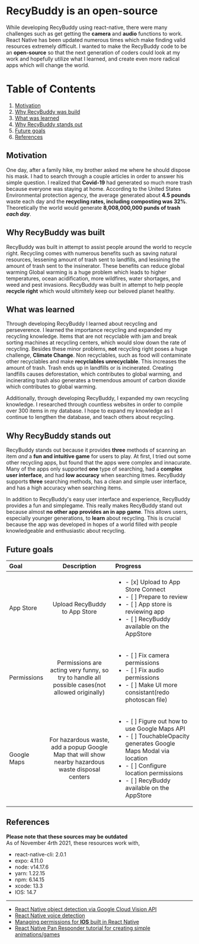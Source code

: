 # RecyBuddy is an open-source
While developing RecyBuddy using react-native, there were many challenges such as get getting the **camera** and **audio** functions to work.
React Native has been updated numerous times which make finding valid resources extremely difficult. I wanted to make the RecyBuddy code to be an **open-source**
so that the next generation of coders could look at my work and hopefully utilize what I learned, and create even more radical apps which will change the world.

# Table of Contents
1. [Motivation](#motivation)
2. [Why RecyBuddy was build](#why-recybuddy-was-built)
3. [What was learned](#what-was-learned)
4. [Why RecyBuddy stands out](#why-recybuddy-stands-out)
5. [Future goals](#future-goals)
6. [References](#references)


## Motivation
One day, after a family hike, my brother asked me where he should dispose his mask. I had to search through a couple articles in order to answer his
simple question. I realized that **Covid-19** had generated so much more trash because everyone was staying at home. According to the United States
Environmental protection agency, the average generated about **4.5 pounds** waste each day and the **recycling rates, including composting was 32%**. 
Theoretically the world would generate **8,008,000,000 punds of trash *each day***.
## Why RecyBuddy was built
RecyBuddy was built in attempt to assist people around the world to recycle right. Recycling comes with numerous benefits such as saving natural resources,
lessening amount of trash sent to landfills, and lessining the amount of trash sent to the insinerator. These benefits can reduce global warming Global warming
is a huge problem which leads to higher temperatures, ocean acidification, more wildfires, water shortages, and weed and pest invasions. RecyBuddy was built
in attempt to help people **recycle right** which would ultimitely keep our beloved planet healthy.
## What was learned
Through developing RecyBuddy I learned about recycling and perseverence. I learned the importance recycling and expanded my recycling knowledge. Items that are not recyclable with jam and break sorting machines at recycling centers, which would slow down the rate of recycling. Besides these minor problems, **not** recycling right poses a huge challenge, **Climate Change**. Non recyclables, such as food will contaminate other recyclables and make **recyclables unrecyclable**. This increases the amount of trash. Trash ends up in landfills or is incinerated. Creating landfills causes deforestation, which contributes to global warming, and incinerating trash also generates a tremendous amount of carbon dioxide which contributes to global warming. 

Additionally, through developing RecyBuddy, I expanded my own recycling knowledge. I researched through countless websites in order to compile over 300 items in my database. I hope to expand my knowledge as I continue to lengthen the database, and teach others about recycling.
## Why RecyBuddy stands out
RecyBuddy stands out because it provides **three** methods of scanning an item *and* a **fun and intuitive game** for users to play. At first, I tried out some other recycling apps, but found that the apps were complex and innacurate. Many of the apps only supported **one** type of searching, had a **complex user interface**, and had **low accuracy** when searching itmes. RecyBuddy supports **three** searching methods, has a clean and simple user interface, and has
a high accuracy when searching items.

In addition to RecyBuddy's easy user interface and experience, RecyBuddy provides a fun and simplegame. This really makes RecyBuddy stand out because 
almost **no other app provides an in app game**. This allows users, especially younger generations, to **learn** about recycling. This is crucial because the app
was developed in hopes of a world filled with people knowledgeable and enthusiastic about recycling.
## Future goals
| Goal | Description | Progress |
| :--- | :----: | :--- |
| App Store | Upload RecyBuddy to App Store | <ul><li>- [x] Upload to App Store Connect</li><li>- [ ] Prepare to review</li><li>- [ ] App store is reviewing app</li><li>- [ ] RecyBuddy available on the AppStore</li></ul>
| Permissions | Permissions are acting very funny, so try to handle all possible cases(not allowed originally) | <ul><li>- [ ] Fix camera permissions</li><li>- [ ] Fix audio permissions</li><li>- [ ] Make UI more consistant(redo photoscan file)</li></ul>|
| Google Maps | For hazardous waste, add a popup Google Map that will show nearby hazardous waste disposal centers | <ul><li>- [ ] Figure out how to use Google Maps API</li><li>- [ ] TouchableOpacity generates Google Maps Modal via location</li><li>- [ ] Configure location permissions</li><li>- [ ] RecyBuddy available on the AppStore</li></ul> |
## References
**Please note that these sources may be outdated**
<br />As of November 4rth 2021, these resources work with,
- react-native-cli: 2.0.1
- expo: 4.11.0
- node: v14.17.6
- yarn: 1.22.15
- npm: 6.14.15
- xcode: 13.3
- IOS: 14.7

---

- [React Native object detection via Google Cloud Vision API](https://github.com/flexbox/machine-learning-with-javascript/tree/master/vision) <br />
- [React Native voice detection](https://dev-yakuza.posstree.com/en/react-native/react-native-voice/) <br />
- [Managing permissions for **IOS** built in React Native](https://rossbulat.medium.com/react-native-managing-app-permissions-for-ios-4204e2286598) <br />
- [React Native Pan Responder tutorial for creating simple animations/games](https://www.youtube.com/watch?v=dXVgb3igGJ4&list=PLYxzS__5yYQmdfEyKDrlG5E0F0u7_iIUo) <br />
